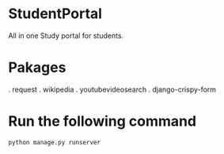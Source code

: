 # StudentPortal
All in one Study portal for students.

# Pakages
  . request
  . wikipedia
  . youtubevideosearch
  . django-crispy-form
 
# Run the following command
    python manage.py runserver 
